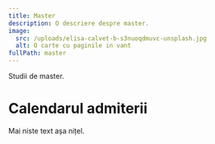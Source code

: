 ```yaml
---
title: Master
description: O descriere despre master.
image:
  src: /uploads/elisa-calvet-b-s3nuoqdmuvc-unsplash.jpg
  alt: O carte cu paginile in vant
fullPath: master
---
```

Studii de master.

<Attachment label="Google" external="https://google.com"></Attachment>

# Calendarul admiterii

<Timeline slug="admitere-cti-is-licență"></Timeline>

<DocumentCheckbox text="Diploma de licenta"></DocumentCheckbox>

<DocumentCheckbox text="Foaie matricola"></DocumentCheckbox>

Mai niste text așa nițel.

<Fig src="/uploads/nastuh-abootalebi-ehd8y1znfpk-unsplash.jpg" alt="Cameră" caption="O descriere la poză"></Fig>